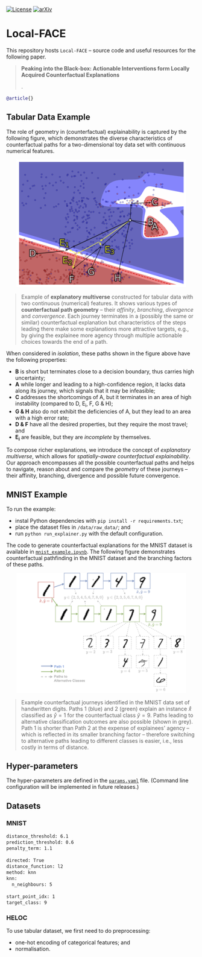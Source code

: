 [![License](https://img.shields.io/github/license/xuanxuanxuan-git/facelift)](https://github.com/xuanxuanxuan-git/facelift/blob/main/LICENSE)
[![arXiv](https://img.shields.io/badge/arXiv-2306.02786-red.svg)](https://arxiv.org/abs/2306.02786)

# Local-FACE 

This repository hosts `Local-FACE` – source code and useful resources for the following paper. 

> **Peaking into the Black-box: Actionable Interventions form Locally Acquired Counterfactual Explanations**
>
>  .

```bibtex
@article{}
```

## Tabular Data Example

The role of geometry in (counterfactual) explainability is captured by the following figure, which demonstrates the diverse characteristics of counterfactual paths for a two-dimensional toy data set with continuous numerical features.

<p style="text-align:center">
<img src="vector_spaces/plots/CF_paths_no_bound.png" width="450">
</p>

> Example of **explanatory multiverse** constructed for tabular data with two continuous (numerical) features.
> It shows various types of **counterfactual path geometry** – their *affinity*, *branching*, *divergence* and *convergence*.
> Each journey terminates in a (possibly the same or similar) counterfactual explanation but characteristics of the steps leading there make some explanations more attractive targets, e.g., by giving the explainee more agency through multiple actionable choices towards the end of a path.

When considered in *isolation*, these paths shown in the figure above have the following properties:

- **B** is short but terminates close to a decision boundary, thus carries high uncertainty;
- **A** while longer and leading to a high-confidence region, it lacks data along its journey, which signals that it may be infeasible;
- **C** addresses the shortcomings of A, but it terminates in an area of high instability (compared to D, E<sub>i</sub>, F, G & H);
- **G & H** also do not exhibit the deficiencies of A, but they lead to an area with a high error rate;
- **D & F** have all the desired properties, but they require the most travel; and
- **E<sub>i</sub>** are feasible, but they are *incomplete* by themselves.

To compose richer explanations, we introduce the concept of *explanatory multiverse*, which allows for *spatially-aware counterfactual explainability*.
Our approach encompasses all the possible counterfactual paths and helps to navigate, reason about and compare the *geometry* of these journeys – their affinity, branching, divergence and possible future convergence.

## MNIST Example

To run the example:

- instal Python dependencies with `pip install -r requirements.txt`;
- place the dataset files in `/data/raw_data/`; and
- run `python run_explainer.py` with the default configuration.

The code to generate counterfactual explanations for the MNIST dataset is available in [`mnist_example.ipynb`](examples/mnist_example.ipynb).
The following figure demonstrates counterfactual pathfinding in the MNIST dataset and the branching factors of these paths.

<p style="text-align:center">
<img src="examples/figures/mnist.png" width="450">
</p>

> Example counterfactual journeys identified in the MNIST data set of handwritten digits. Paths 1 (blue) and 2 (green) explain an instance $\mathring{x}$ classified as $\mathring{y} = 1$ for the counterfactual class $\check{y} = 9$.
> Paths leading to alternative classification outcomes are also possible (shown in grey).
> Path 1 is shorter than Path 2 at the expense of explainees' agency – which is reflected in its smaller branching factor – therefore switching to alternative paths leading to different classes is easier, i.e., less costly in terms of distance.

## Hyper-parameters

The hyper-parameters are defined in the [`params.yaml`](facelift/library/params.yaml) file.
(Command line configuration will be implemented in future releases.)

## Datasets

### MNIST

```
distance_threshold: 6.1
prediction_threshold: 0.6
penalty_term: 1.1

directed: True
distance_function: l2
method: knn
knn:
  n_neighbours: 5

start_point_idx: 1
target_class: 9
```

### HELOC

To use tabular dataset, we first need to do preprocessing:

- one-hot encoding of categorical features; and
- normalisation.
